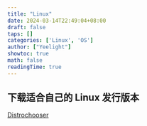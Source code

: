 ```yaml
---
title: "Linux"
date: 2024-03-14T22:49:04+08:00
draft: false
taps: []
categories: ['Linux', 'OS']
author: ["Yeelight"]
showtoc: true
math: false
readingTime: true
---
```


## 下载适合自己的 Linux 发行版本

[Distrochooser](https://distrochooser.de/zh-cn)
